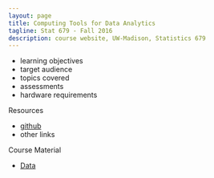 ```yaml
---
layout: page
title: Computing Tools for Data Analytics
tagline: Stat 679 - Fall 2016
description: course website, UW-Madison, Statistics 679
---
```


- learning objectives
- target audience
- topics covered
- assessments
- hardware requirements

Resources
- [github](link)
- other links

Course Material
- [Data](pages/data.html)